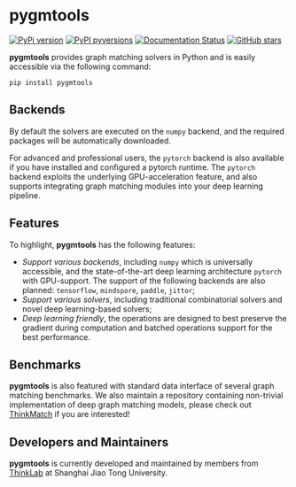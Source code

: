 # pygmtools

[![PyPi version](https://badgen.net/pypi/v/pygmtools/)](https://pypi.org/pypi/pygmtools/)
[![PyPI pyversions](https://img.shields.io/pypi/pyversions/pygmtools.svg)](https://pypi.python.org/pypi/pygmtools/)
[![Documentation Status](https://readthedocs.org/projects/pygmtools/badge/?version=latest)](https://pygmtools.readthedocs.io/en/latest/?badge=latest)
[![GitHub stars](https://img.shields.io/github/stars/Thinklab-SJTU/pygmtools.svg?style=social&label=Star&maxAge=8640)](https://GitHub.com/Thinklab-SJTU/pygmtools/stargazers/)

**pygmtools** provides graph matching solvers in Python and is easily accessible via the following command:

```
pip install pygmtools
```

## Backends

By default the solvers are executed on the ``numpy`` backend, and the required packages will be automatically
downloaded.

For advanced and professional users, the ``pytorch`` backend is also available if you have installed and configured
a pytorch runtime. The ``pytorch`` backend exploits the underlying GPU-acceleration feature, and also supports
integrating graph matching modules into your deep learning pipeline.

## Features

To highlight, **pygmtools** has the following features:

* *Support various backends*, including ``numpy`` which is universally accessible, and the state-of-the-art
  deep learning architecture ``pytorch`` with GPU-support. The support of the following backends are also planned:
  ``tensorflow``, ``mindspore``, ``paddle``, ``jittor``;
* *Support various solvers*, including traditional combinatorial solvers and novel deep learning-based solvers;
* *Deep learning friendly*, the operations are designed to best preserve the gradient during computation and batched
  operations support for the best performance.
  
## Benchmarks

**pygmtools** is also featured with standard data interface of several graph matching benchmarks. We also maintain a
repository containing non-trivial implementation of deep graph matching models, please check out
[ThinkMatch](https://thinkmatch.readthedocs.io/) if you are interested!

## Developers and Maintainers

**pygmtools** is currently developed and maintained by members from [ThinkLab](http://thinklab.sjtu.edu.cn) at
Shanghai Jiao Tong University.

